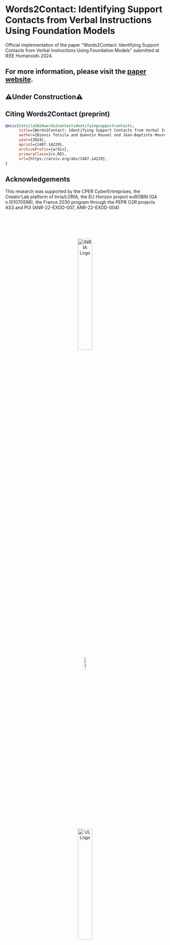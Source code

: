 # Words2Contact: Identifying Support Contacts from Verbal Instructions Using Foundation Models

Official implementation of the paper "Words2Contact: Identifying Support Contacts from Verbal Instructions Using Foundation Models" submitted at IEEE Humanoids 2024.

For more information, please visit the [paper website](https://hucebot.github.io/words2contact_website/).
---
⚠️Under Construction⚠️
---
## Citing Words2Contact (preprint)
```bibtex
@misc{totsila2024words2contactidentifyingsupportcontacts,
      title={Words2Contact: Identifying Support Contacts from Verbal Instructions Using Foundation Models},
      author={Dionis Totsila and Quentin Rouxel and Jean-Baptiste Mouret and Serena Ivaldi},
      year={2024},
      eprint={2407.14229},
      archivePrefix={arXiv},
      primaryClass={cs.RO},
      url={https://arxiv.org/abs/2407.14229},
}
```


## Acknowledgements
This research was supported by the CPER CyberEntreprises, the Creativ’Lab platform of Inria/LORIA, the EU Horizon project euROBIN (GA n.101070596), the France 2030 program through the PEPR O2R projects AS3 and PI3 (ANR-22-EXOD-007, ANR-22-EXOD-004)

<div style="text-align: center;">
    <img src="https://hucebot.github.io/flow_multisupport_website/resources/logos/logo_inria.png" width="30%" style="margin: 15%;" alt="INRIA Logo">
    <img src="https://hucebot.github.io/flow_multisupport_website/resources/logos/logo_cnrs.png" width="10%" style="margin: 15%;" alt="CNRS Logo">
    <img src="https://hucebot.github.io/flow_multisupport_website/resources/logos/logo_ul.png" width="30%" style="margin: 15%;" alt="UL Logo">
    <img src="https://hucebot.github.io/flow_multisupport_website/resources/logos/logo_loria.png" width="10%" style="margin: 15%;" alt="LORIA Logo">
</div>
<div style="text-align: center;">
    <img src="https://hucebot.github.io/flow_multisupport_website/resources/logos/logo_eurobin.png" width="30%" style="margin: 15%;" alt="Eurobin Logo">
    <img src="https://hucebot.github.io/flow_multisupport_website/resources/logos/logo_eu.png" width="30%" style="margin: 15%;" alt="EU Logo">
    <img src="https://hucebot.github.io/flow_multisupport_website/resources/logos/logo_pepr.png" width="20%" style="margin: 15%;" alt="PEPR Logo">
</div>
